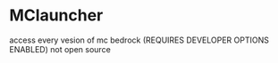 # MClauncher
access every vesion of mc bedrock (REQUIRES DEVELOPER OPTIONS ENABLED)
not open source

